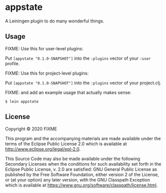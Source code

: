 # appstate

A Leiningen plugin to do many wonderful things.

## Usage

FIXME: Use this for user-level plugins:

Put `[appstate "0.1.0-SNAPSHOT"]` into the `:plugins` vector of your `:user`
profile.

FIXME: Use this for project-level plugins:

Put `[appstate "0.1.0-SNAPSHOT"]` into the `:plugins` vector of your project.clj.

FIXME: and add an example usage that actually makes sense:

    $ lein appstate

## License

Copyright © 2020 FIXME

This program and the accompanying materials are made available under the
terms of the Eclipse Public License 2.0 which is available at
http://www.eclipse.org/legal/epl-2.0.

This Source Code may also be made available under the following Secondary
Licenses when the conditions for such availability set forth in the Eclipse
Public License, v. 2.0 are satisfied: GNU General Public License as published by
the Free Software Foundation, either version 2 of the License, or (at your
option) any later version, with the GNU Classpath Exception which is available
at https://www.gnu.org/software/classpath/license.html.
